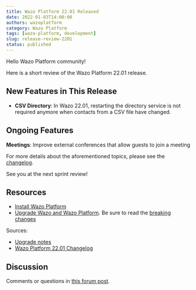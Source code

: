 ```yaml
---
title: Wazo Platform 22.01 Released
date: 2022-01-03T14:00:00
authors: wazoplatform
category: Wazo Platform
tags: [wazo-platform, development]
slug: release-review-2201
status: published
---
```


Hello Wazo Platform community!

Here is a short review of the Wazo Platform 22.01 release.

## New Features in This Release

- **CSV Directory**: In Wazo 22.01, restarting the directory service is not required anymore when contacts from a CSV file have changed.

## Ongoing Features

**Meetings**: Improve external conferences that allow guests to join a meeting

For more details about the aforementioned topics, please see the [changelog](https://wazo-dev.atlassian.net/issues/?jql=project%3DWAZO%20AND%20fixVersion%3D22.01).

See you at the next sprint review!

<!-- truncate -->

## Resources

- [Install Wazo Platform](https://wazo-platform.org/use-cases)
- [Upgrade Wazo and Wazo Platform](/uc-doc/upgrade/). Be sure to read the
  [breaking changes](/uc-doc/upgrade/upgrade_notes#22-01)

Sources:

- [Upgrade notes](/uc-doc/upgrade/upgrade_notes#22-01)
- [Wazo Platform 22.01 Changelog](https://wazo-dev.atlassian.net/issues/?jql=project%3DWAZO%20AND%20fixVersion%3D22.01)

## Discussion

Comments or questions in
[this forum post](https://wazo-platform.discourse.group/t/blog-wazo-platform-22-01-released).
